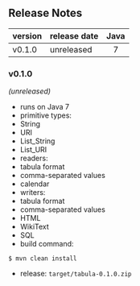 
## Release Notes

| version | release date | Java |
|:--------|:-------------|:----:|
| v0.1.0  | unreleased   | 7    |



### v0.1.0
*(unreleased)*
* runs on Java 7
* primitive types:
 * String
 * URI
 * List_String
 * List_URI
* readers:
 * tabula format
 * comma-separated values
 * calendar
* writers:
 * tabula format
 * comma-separated values
 * HTML
 * WikiText
 * SQL
* build command:
```
$ mvn clean install
```
* release: `target/tabula-0.1.0.zip`



